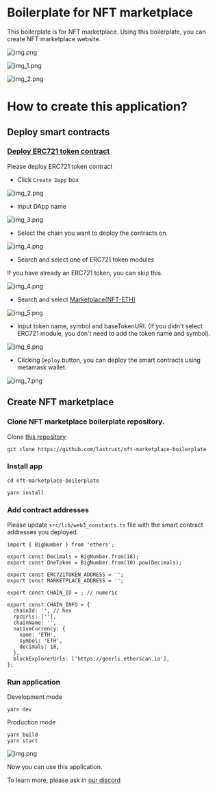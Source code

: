 # Boilerplate for NFT marketplace

This boilerplate is for NFT marketplace.
Using this boilerplate, you can create NFT marketplace website.

![img.png](img.png)

![img_1.png](img_1.png)

![img_2.png](img_2.png)

# How to create this application?

## Deploy smart contracts

### [Deploy ERC721 token contract](https://app.bunzz.dev/module-templates/a50a356b-84b4-4ca1-aa21-432a73d11e1f)

Please deploy ERC721 token contract

- Click `Create Dapp` box

![img_2.png](imgs/img_2.png)

- Input DApp name

![img_3.png](img_3.png)

- Select the chain you want to deploy the contracts on.

![img_4.png](imgs/img_4.png)

- Search and select one of ERC721 token modules

If you have already an ERC721 token, you can skip this.

![img_4.png](img_4.png)

- Search and select [Marketplace(NFT-ETH)](https://app.bunzz.dev/module-templates/9011d43b-d345-4f66-8729-be5b660a86b5)

![img_5.png](img_5.png)

- Input token name, symbol and baseTokenURI. (If you didn't select ERC721 module, you don't need to add the token name and symbol).

![img_6.png](img_6.png)

- Clicking `Deploy` button, you can deploy the smart contracts using metamask wallet.

![img_7.png](img_7.png)

## Create NFT marketplace

### Clone NFT marketplace boilerplate repository.

Clone [this repository](https://github.com/lastrust/nft-marketplace-boilerplate)

```
git clone https://github.com/lastrust/nft-marketplace-boilerplate
```

### Install app

```
cd nft-marketplace-boilerplate

yarn install
```

### Add contract addresses

Please update `src/lib/web3_constants.ts` file with the smart contract addresses you deployed.

```
import { BigNumber } from 'ethers';

export const Decimals = BigNumber.from(18);
export const OneToken = BigNumber.from(10).pow(Decimals);

export const ERC721TOKEN_ADDRESS = '';
export const MARKETPLACE_ADDRESS = '';

export const CHAIN_ID = ; // numeric

export const CHAIN_INFO = {
  chainId: '', // hex
  rpcUrls: [''],
  chainName: '',
  nativeCurrency: {
    name: 'ETH',
    symbol: 'ETH',
    decimals: 18,
  },
  blockExplorerUrls: ['https://goerli.etherscan.io'],
};

```

### Run application

Development mode

```
yarn dev
```

Production mode

```
yarn build
yarn start
```

![img.png](img.png)

Now you can use this application.

To learn more, please ask in [our discord](https://discord.gg/wCFUV6rNd7)